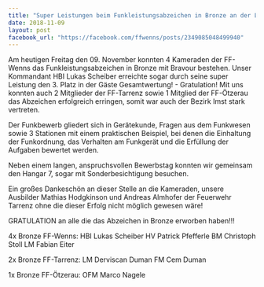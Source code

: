 ```yaml
---
title: "Super Leistungen beim Funkleistungsabzeichen in Bronze an der Landesfeuerwehrschule Salzburg"
date: 2018-11-09
layout: post
facebook_url: "https://facebook.com/ffwenns/posts/2349085048499940"
---
```


Am heutigen Freitag den 09. November konnten 4 Kameraden der FF-Wenns das Funkleistungsabzeichen in Bronze mit Bravour bestehen.
Unser Kommandant HBI Lukas Scheiber erreichte sogar durch seine super Leistung den 3. Platz in der Gäste Gesamtwertung! - Gratulation! 
Mit uns konnten auch 2 Mitglieder der FF-Tarrenz sowie 1 Mitglied der FF-Ötzerau das Abzeichen erfolgreich erringen, somit war auch der Bezirk Imst stark vertreten.

Der Funkbewerb gliedert sich in Gerätekunde, Fragen aus dem Funkwesen sowie 3 Stationen mit einem praktischen Beispiel, bei denen die Einhaltung der Funkordnung, das Verhalten am Funkgerät und die Erfüllung der Aufgaben bewertet werden.

Neben einem langen, anspruchsvollen Bewerbstag konnten wir gemeinsam den Hangar 7, sogar mit Sonderbesichtigung besuchen.

Ein großes Dankeschön an dieser Stelle an die Kameraden, unsere Ausbilder Mathias Hodgkinson und Andreas Almhofer der Feuerwehr Tarrenz ohne die dieser Erfolg nicht möglich gewesen wäre!

GRATULATION an alle die das Abzeichen in Bronze erworben haben!!! 

4x Bronze FF-Wenns:
HBI Lukas Scheiber
HV Patrick Pfefferle
BM Christoph Stoll
LM Fabian Eiter

2x Bronze FF-Tarrenz:
LM Derviscan Duman
FM Cem Duman

1x Bronze FF-Ötzerau:
OFM Marco Nagele